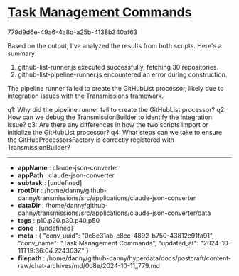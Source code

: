 # [Task Management Commands](https://claude.ai/chat/0c8e31ab-c8cc-4892-b750-43812c91fa91)

779d9d6e-49a6-4a8d-a25b-4138b340af63

 Based on the output, I've analyzed the results from both scripts. Here's a summary:

1. github-list-runner.js executed successfully, fetching 30 repositories.
2. github-list-pipeline-runner.js encountered an error during construction.

The pipeline runner failed to create the GitHubList processor, likely due to integration issues with the Transmissions framework.

q1: Why did the pipeline runner fail to create the GitHubList processor?
q2: How can we debug the TransmissionBuilder to identify the integration issue?
q3: Are there any differences in how the two scripts import or initialize the GitHubList processor?
q4: What steps can we take to ensure the GitHubProcessorsFactory is correctly registered with TransmissionBuilder?

---

* **appName** : claude-json-converter
* **appPath** : claude-json-converter
* **subtask** : [undefined]
* **rootDir** : /home/danny/github-danny/transmissions/src/applications/claude-json-converter
* **dataDir** : /home/danny/github-danny/transmissions/src/applications/claude-json-converter/data
* **tags** : p10.p20.p30.p40.p50
* **done** : [undefined]
* **meta** : {
  "conv_uuid": "0c8e31ab-c8cc-4892-b750-43812c91fa91",
  "conv_name": "Task Management Commands",
  "updated_at": "2024-10-11T19:36:04.224303Z"
}
* **filepath** : /home/danny/github-danny/hyperdata/docs/postcraft/content-raw/chat-archives/md/0c8e/2024-10-11_779.md